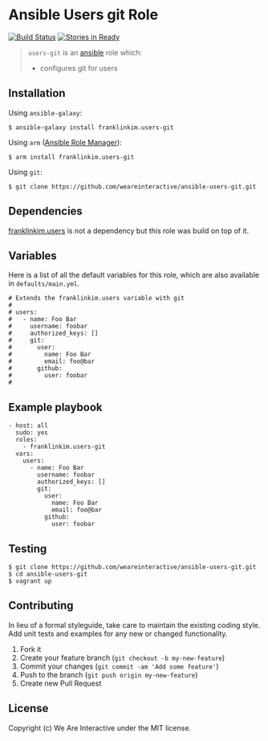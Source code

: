 # Ansible Users git Role

[![Build Status](https://travis-ci.org/weareinteractive/ansible-users-git.png?branch=master)](https://travis-ci.org/weareinteractive/ansible-users-git)
[![Stories in Ready](https://badge.waffle.io/weareinteractive/ansible-users-git.svg?label=ready&title=Ready)](http://waffle.io/weareinteractive/ansible-users-git)

> `users-git` is an [ansible](http://www.ansible.com) role which: 
> 
> * configures git for users

## Installation

Using `ansible-galaxy`:

```
$ ansible-galaxy install franklinkim.users-git
```

Using `arm` ([Ansible Role Manager](https://github.com/mirskytech/ansible-role-manager/)):

```
$ arm install franklinkim.users-git
```

Using `git`:

```
$ git clone https://github.com/weareinteractive/ansible-users-git.git
```

## Dependencies

[franklinkim.users](https://github.com/weareinteractive/ansible-users) is not a dependency but this role was build on top of it.

## Variables

Here is a list of all the default variables for this role, which are also available in `defaults/main.yml`.

```
# Extends the franklinkim.users variable with git
# 
# users:
#   - name: Foo Bar
#     username: foobar
#     authorized_keys: []
#     git: 
#       user:
#         name: Foo Bar
#         email: foo@bar
#       github:
#         user: foobar
#
```

## Example playbook

```
- host: all
  sudo: yes
  roles: 
    - franklinkim.users-git
  vars:
    users:
      - name: Foo Bar
        username: foobar
        authorized_keys: []
        git:
          user:
            name: Foo Bar
            email: foo@bar
          github:
            user: foobar
```

## Testing

```
$ git clone https://github.com/weareinteractive/ansible-users-git.git
$ cd ansible-users-git
$ vagrant up
```

## Contributing
In lieu of a formal styleguide, take care to maintain the existing coding style. Add unit tests and examples for any new or changed functionality.

1. Fork it
2. Create your feature branch (`git checkout -b my-new-feature`)
3. Commit your changes (`git commit -am 'Add some feature'`)
4. Push to the branch (`git push origin my-new-feature`)
5. Create new Pull Request

## License
Copyright (c) We Are Interactive under the MIT license.

